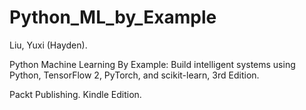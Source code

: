 # Python_ML_by_Example

Liu, Yuxi (Hayden). 

Python Machine Learning By Example: Build intelligent systems using Python, TensorFlow 2, PyTorch, and scikit-learn, 3rd Edition. 

Packt Publishing. Kindle Edition. 

